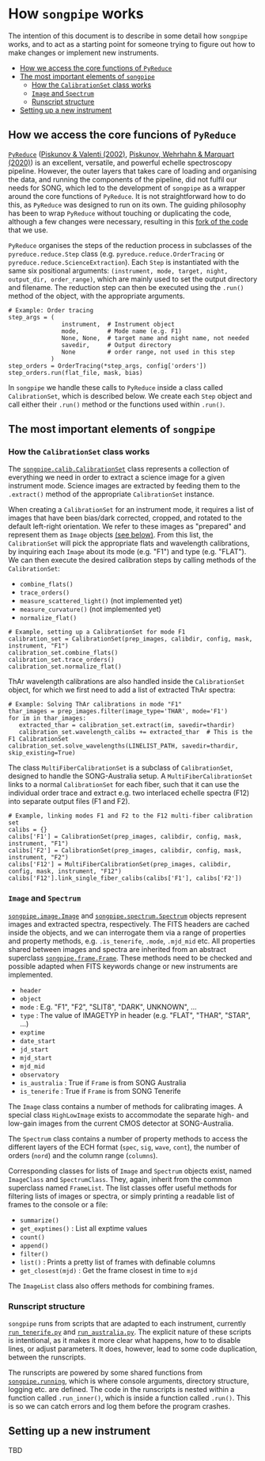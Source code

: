 # How `songpipe` works
The intention of this document is to describe in some detail how `songpipe` works, and to act as a starting point for someone trying to figure out how to make changes or implement new instruments. 

- [How we access the core functions of `PyReduce`](#how-we-access-the-core-funcions-of-pyreduce)
- [The most important elements of `songpipe`](#the-most-important-elements-of-songpipe)
  - [How the `CalibrationSet` class works](#how-the-calibrationset-class-works)
  - [`Image` and `Spectrum`](#image-and-spectrum)
  - [Runscript structure](#runscript-structure)
- [Setting up a new instrument](#setting-up-a-new-instrument)

## How we access the core funcions of `PyReduce` 
[`PyReduce`](https://github.com/AWehrhahn/PyReduce/) ([Piskunov & Valenti (2002)](https://doi.org/10.1051/0004-6361:20020175), [Piskunov, Wehrhahn & Marquart (2020)](https://doi.org/10.1051/0004-6361/202038293)) is an excellent, versatile, and powerful echelle spectroscopy pipeline. However, the outer layers that takes care of loading and organising the data, and running the components of the pipeline, did not fulfil our needs for SONG, which led to the development of `songpipe` as a wrapper around the core functions of `PyReduce`. It is not straightforward how to do this, as `PyReduce` was designed to run on its own. The guiding philosophy has been to wrap `PyReduce` without touching or duplicating the code, although a few changes were necessary, resulting in this [fork of the code](https://github.com/tronsgaard/PyReduce/) that we use.

`PyReduce` organises the steps of the reduction process in subclasses of the `pyreduce.reduce.Step` class (e.g. `pyreduce.reduce.OrderTracing` or `pyreduce.reduce.ScienceExtraction`). Each `Step` is instantiated with the same six positional arguments: `(instrument, mode, target, night, output_dir, order_range)`, which are mainly used to set the output directory and filename. The reduction step can then be executed using the `.run()` method of the object, with the appropriate arguments.

 ```py3
# Example: Order tracing
step_args = (
                instrument,  # Instrument object
                mode,        # Mode name (e.g. F1)
                None, None,  # target name and night name, not needed
                savedir,     # Output directory
                None         # order range, not used in this step
             )
step_orders = OrderTracing(*step_args, config['orders'])
step_orders.run(flat_file, mask, bias)
 ```

In `songpipe` we handle these calls to `PyReduce` inside a class called `CalibrationSet`, which is described below. We create each `Step` object and call either their `.run()` method or the functions used within `.run()`.

## The most important elements of `songpipe`

### How the `CalibrationSet` class works
The [`songpipe.calib.CalibrationSet`](../songpipe/calib.py) class represents a collection of everything we need in order to extract a science image for a given instrument mode. Science images are extracted by feeding them to the `.extract()` method of the appropriate `CalibrationSet` instance.

When creating a `CalibrationSet` for an instrument mode, it requires a list of images that have been bias/dark corrected, cropped, and rotated to the default left-right orientation. We refer to these images as "prepared" and represent them as `Image` objects [(see below)](#image-and-spectrum). From this list, the `CalibrationSet` will pick the appropriate flats and wavelength calibrations, by inquiring each `Image` about its mode (e.g. "F1") and type (e.g. "FLAT"). We can then execute the desired calibration steps by calling methods of the `CalibrationSet`:

- `combine_flats()`
- `trace_orders()`
- `measure_scattered_light()` (not implemented yet)
- `measure_curvature()` (not implemented yet)
- `normalize_flat()`

```py3
# Example, setting up a CalibrationSet for mode F1
calibration_set = CalibrationSet(prep_images, calibdir, config, mask, instrument, "F1")
calibration_set.combine_flats()
calibration_set.trace_orders()
calibration_set.normalize_flat()
```

ThAr wavelength calibrations are also handled inside the `CalibrationSet` object, for which we first need to add a list of extracted ThAr spectra:

```py3
# Example: Solving ThAr calibrations in mode "F1"
thar_images = prep_images.filter(image_type='THAR', mode='F1')
for im in thar_images:
   extracted_thar = calibration_set.extract(im, savedir=thardir)
   calibration_set.wavelength_calibs += extracted_thar  # This is the F1 CalibrationSet
calibration_set.solve_wavelengths(LINELIST_PATH, savedir=thardir, skip_existing=True)
```

The class `MultiFiberCalibrationSet` is a subclass of `CalibrationSet`, designed to handle the SONG-Australia setup. A `MultiFiberCalibrationSet` links to a normal `CalibrationSet` for each fiber, such that it can use the individual order trace and extract e.g. two interlaced echelle spectra (F12) into separate output files (F1 and F2).

```py3
# Example, linking modes F1 and F2 to the F12 multi-fiber calibration set
calibs = {}
calibs['F1'] = CalibrationSet(prep_images, calibdir, config, mask, instrument, "F1")
calibs['F2'] = CalibrationSet(prep_images, calibdir, config, mask, instrument, "F2")
calibs['F12'] = MultiFiberCalibrationSet(prep_images, calibdir, config, mask, instrument, "F12")
calibs['F12'].link_single_fiber_calibs(calibs['F1'], calibs['F2'])
```

### `Image` and `Spectrum`
[`songpipe.image.Image`](../songpipe/image.py) and [`songpipe.spectrum.Spectrum`](../songpipe/spectrum.py) objects represent images and extracted spectra, respectively. The FITS headers are cached inside the objects, and we can interrogate them via a range of properties and property methods, e.g. `.is_tenerife`, `.mode`, `.mjd_mid` etc. All properties shared between images and spectra are inherited from an abstract superclass [`songpipe.frame.Frame`](../songpipe/frame.py). These methods need to be checked and possible adapted when FITS keywords change or new instruments are implemented.

- `header`
- `object`
- `mode` : E.g. "F1", "F2", "SLIT8", "DARK", UNKNOWN", ...
- `type` : The value of IMAGETYP in header (e.g. "FLAT", "THAR", "STAR", ...)
- `exptime`
- `date_start`
- `jd_start`
- `mjd_start`
- `mjd_mid`
- `observatory`
- `is_australia` : True if `Frame` is from SONG Australia
- `is_tenerife` : True if `Frame` is from SONG Tenerife

The `Image` class contains a number of methods for calibrating images. A special class `HighLowImage` exists to accommodate the separate high- and low-gain images from the current CMOS detector at SONG-Australia.

The `Spectrum` class contains a number of property methods to access the different layers of the ECH format (`spec`, `sig`, `wave`, `cont`), the number of orders (`nord`) and the column range (`columns`).

Corresponding classes for lists of `Image` and `Spectrum` objects exist, named `ImageClass` and `SpectrumClass`. They, again, inherit from the common superclass named `FrameList`. The list classes offer useful methods for filtering lists of images or spectra, or simply printing a readable list of frames to the console or a file:

- `summarize()`
- `get_exptimes()` : List all exptime values
- `count()`
- `append()`
- `filter()`
- `list()` : Prints a pretty list of frames with definable columns
- `get_closest(mjd)` : Get the frame closest in time to `mjd`

The `ImageList` class also offers methods for combining frames.

### Runscript structure
`songpipe` runs from scripts that are adapted to each instrument, currently [`run_tenerife.py`](../run_tenerife.py) and [`run_australia.py`](../run_australia.py). The explicit nature of these scripts is intentional, as it makes it more clear what happens, how to to disable lines, or adjust parameters. It does, however, lead to some code duplication, between the runscripts.

The runscripts are powered by some shared functions from [`songpipe.running`](../songpipe/running.py), which is where console arguments, directory structure, logging etc. are defined. The code in the runscripts is nested within a function called `.run_inner()`, which is inside a function called `.run()`. This is so we can catch errors and log them before the program crashes.

## Setting up a new instrument
TBD